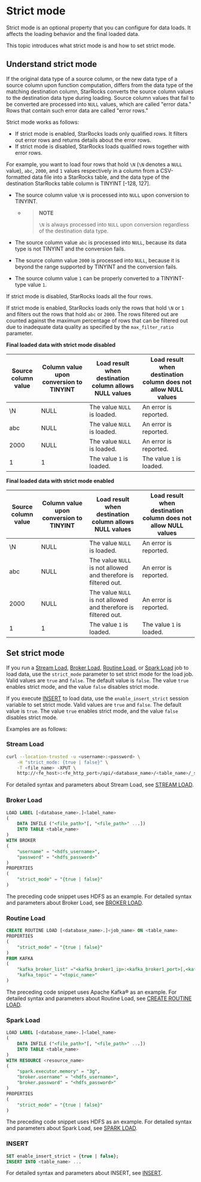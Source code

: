 # Strict mode

Strict mode is an optional property that you can configure for data loads. It affects the loading behavior and the final loaded data.

This topic introduces what strict mode is and how to set strict mode.

## Understand strict mode

If the original data type of a source column, or the new data type of a source column upon function computation, differs from the data type of the matching destination column, StarRocks converts the source column values to the destination data type during loading. Source column values that fail to be converted are processed into `NULL` values, which are called "error data." Rows that contain such error data are called "error rows."

Strict mode works as follows:

- If strict mode is enabled, StarRocks loads only qualified rows. It filters out error rows and returns details about the error rows.
- If strict mode is disabled, StarRocks loads qualified rows together with error rows.

For example, you want to load four rows that hold `\N` (`\N` denotes a `NULL` value), `abc`, `2000`, and `1` values respectively in a column from a CSV-formatted data file into a StarRocks table, and the data type of the destination StarRocks table column is TINYINT [-128, 127].

- The source column value `\N` is processed into `NULL` upon conversion to TINYINT.

  - > **NOTE**
    >
    > `\N` is always processed into `NULL` upon conversion regardless of the destination data type.

- The source column value `abc` is processed into `NULL`, because its data type is not TINYINT and the conversion fails.

- The source column value `2000` is processed into `NULL`, because it is beyond the range supported by TINYINT and the conversion fails.

- The source column value `1` can be properly converted to a TINYINT-type value `1`.

If strict mode is disabled, StarRocks loads all the four rows.

If strict mode is enabled, StarRocks loads only the rows that hold `\N` or `1` and filters out the rows that hold `abc` or `2000`. The rows filtered out are counted against the maximum percentage of rows that can be filtered out due to inadequate data quality as specified by the `max_filter_ratio` parameter.

**Final loaded data with strict mode disabled**

| Source column value | Column value upon conversion to TINYINT | Load result when destination column allows NULL values | Load result when destination column does not allow NULL values |
| ------------------- | --------------------------------------- | ------------------------------------------------------ | ------------------------------------------------------------ |
| \N                 | NULL                                    | The value `NULL` is loaded.                            | An error is reported.                                        |
| abc                 | NULL                                    | The value `NULL` is loaded.                            | An error is reported.                                        |
| 2000                | NULL                                    | The value `NULL` is loaded.                            | An error is reported.                                        |
| 1                   | 1                                       | The value `1` is loaded.                               | The value `1` is loaded.                                     |

**Final loaded data with strict mode enabled**

| Source column value | Column value upon conversion to TINYINT | Load result when destination column allows NULL values       | Load result when destination column does not allow NULL values |
| ------------------- | --------------------------------------- | ------------------------------------------------------------ | ------------------------------------------------------------ |
| \N                 | NULL                                    | The value `NULL` is loaded.                                  | An error is reported.                                        |
| abc                 | NULL                                    | The value `NULL` is not allowed and therefore is filtered out. | An error is reported.                                        |
| 2000                | NULL                                    | The value `NULL` is not allowed and therefore is filtered out. | An error is reported.                                        |
| 1                   | 1                                       | The value `1` is loaded.                                     | The value `1` is loaded.                                     |

## Set strict mode

If you run a [Stream Load](../../loading/StreamLoad.md), [Broker Load](../../loading/BrokerLoad.md), [Routine Load](../../loading/RoutineLoad.md), or [Spark Load](../../loading/SparkLoad.md) job to load data, use the `strict_mode` parameter to set strict mode for the load job. Valid values are `true` and `false`. The default value is `false`. The value `true` enables strict mode, and the value `false` disables strict mode.

If you execute [INSERT](../../loading/InsertInto.md) to load data, use the `enable_insert_strict` session variable to set strict mode. Valid values are `true` and `false`. The default value is `true`. The value `true` enables strict mode, and the value `false` disables strict mode.

Examples are as follows:

### Stream Load

```Bash
curl --location-trusted -u <username>:<password> \
    -H "strict_mode: {true | false}" \
    -T <file_name> -XPUT \
    http://<fe_host>:<fe_http_port>/api/<database_name>/<table_name>/_stream_load
```

For detailed syntax and parameters about Stream Load, see [STREAM LOAD](../../sql-reference/sql-statements/data-manipulation/STREAM_LOAD.md).

### Broker Load

```SQL
LOAD LABEL [<database_name>.]<label_name>
(
    DATA INFILE ("<file_path>"[, "<file_path>" ...])
    INTO TABLE <table_name>
)
WITH BROKER
(
    "username" = "<hdfs_username>",
    "password" = "<hdfs_password>"
)
PROPERTIES
(
    "strict_mode" = "{true | false}"
)
```

The preceding code snippet uses HDFS as an example. For detailed syntax and parameters about Broker Load, see [BROKER LOAD](../../sql-reference/sql-statements/data-manipulation/BROKER_LOAD.md).

### Routine Load

```SQL
CREATE ROUTINE LOAD [<database_name>.]<job_name> ON <table_name>
PROPERTIES
(
    "strict_mode" = "{true | false}"
) 
FROM KAFKA
(
    "kafka_broker_list" ="<kafka_broker1_ip>:<kafka_broker1_port>[,<kafka_broker2_ip>:<kafka_broker2_port>...]",
    "kafka_topic" = "<topic_name>"
)
```

The preceding code snippet uses Apache Kafka® as an example. For detailed syntax and parameters about Routine Load, see [CREATE ROUTINE LOAD](../../sql-reference/sql-statements/data-manipulation/CREATE_ROUTINE_LOAD.md).

### Spark Load

```SQL
LOAD LABEL [<database_name>.]<label_name>
(
    DATA INFILE ("<file_path>"[, "<file_path>" ...])
    INTO TABLE <table_name>
)
WITH RESOURCE <resource_name>
(
    "spark.executor.memory" = "3g",
    "broker.username" = "<hdfs_username>",
    "broker.password" = "<hdfs_password>"
)
PROPERTIES
(
    "strict_mode" = "{true | false}"   
)
```

The preceding code snippet uses HDFS as an example. For detailed syntax and parameters about Spark Load, see [SPARK LOAD](../../sql-reference/sql-statements/data-manipulation/SPARK_LOAD.md).

### INSERT

```SQL
SET enable_insert_strict = {true | false};
INSERT INTO <table_name> ...
```

For detailed syntax and parameters about INSERT, see [INSERT](../../sql-reference/sql-statements/data-manipulation/insert.md).
